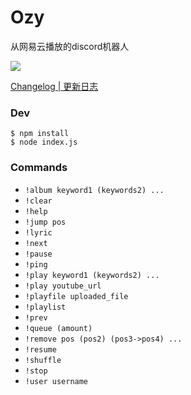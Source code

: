 # Ozy

从网易云播放的discord机器人

[<img src="https://dabuttonfactory.com/button.png?t=Add+to+Discord&f=Open+Sans-Bold&ts=25&tc=fff&hp=45&vp=20&c=round&bgt=unicolored&bgc=feb010&ebgc=073763">](https://discord.com/api/oauth2/authorize?client_id=807336052347371570&permissions=8&scope=bot)

[Changelog | 更新日志](https://github.com/k27dong/Ozy/blob/main/CHANGELOG.md)

### Dev
```
$ npm install
$ node index.js
```

### Commands
- `!album keyword1 (keywords2) ...`
- `!clear`
- `!help`
- `!jump pos`
- `!lyric`
- `!next`
- `!pause`
- `!ping`
- `!play keyword1 (keywords2) ...`
- `!play youtube_url`
- `!playfile uploaded_file`
- `!playlist`
- `!prev`
- `!queue (amount)`
- `!remove pos (pos2) (pos3->pos4) ...`
- `!resume`
- `!shuffle`
- `!stop`
- `!user username`